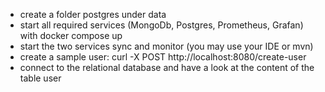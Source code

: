 * create a folder postgres under data
* start all required services (MongoDb, Postgres, Prometheus, Grafan) with docker compose up
* start the two services sync and monitor (you may use your IDE or mvn)
* create a sample user:  curl -X POST http://localhost:8080/create-user
* connect to the relational database and have a look at the content of the table user
